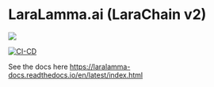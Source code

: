 # LaraLamma.ai (LaraChain v2)

![](docs/images/LaraLamma.png)

[![CI-CD](https://github.com/LlmLaraHub/laralamma/actions/workflows/ci-cd.yml/badge.svg)](https://github.com/LlmLaraHub/laralamma/actions/workflows/ci-cd.yml)

See the docs here https://laralamma-docs.readthedocs.io/en/latest/index.html





